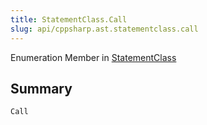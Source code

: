 ```yaml
---
title: StatementClass.Call
slug: api/cppsharp.ast.statementclass.call
---
```

Enumeration Member in [StatementClass](/api/cppsharp/ast/statementclass)

## Summary



```csharp
Call
```

